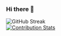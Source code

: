 ### Hi there 👋

![GitHub Streak](https://github-readme-streak-stats.herokuapp.com/?user=chunkeat99) <br>
[![Contribution Stats](https://github-contribution-stats.vercel.app/api/?username=chunkeat99)](https://github.com/chunkeat99/github-contribution-stats/)
<!--
**chunkeat99/chunkeat99** is a ✨ _special_ ✨ repository because its `README.md` (this file) appears on your GitHub profile.

Here are some ideas to get you started:

- 🔭 I’m currently working on ...
- 🌱 I’m currently learning ...
- 👯 I’m looking to collaborate on ...
- 🤔 I’m looking for help with ...
- 💬 Ask me about ...
- 📫 How to reach me: ...
- 😄 Pronouns: ...
- ⚡ Fun fact: ...
-->
